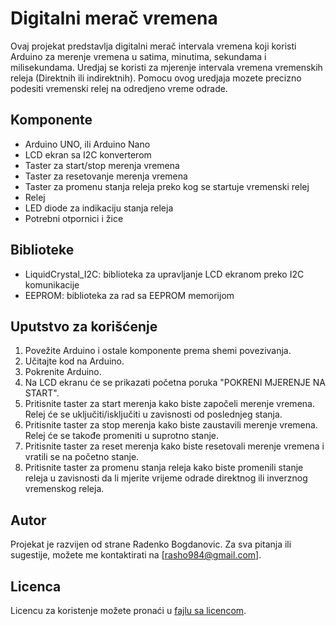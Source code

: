 # Digitalni merač vremena

Ovaj projekat predstavlja digitalni merač intervala vremena koji koristi Arduino za merenje vremena u satima, minutima, sekundama i milisekundama. Uredjaj se koristi za mjerenje intervala vremena vremenskih releja (Direktnih ili indirektnih). Pomocu ovog uredjaja mozete precizno podesiti vremenski relej na odredjeno vreme odrade.

## Komponente

- Arduino UNO, ili Arduino Nano
- LCD ekran sa I2C konverterom
- Taster za start/stop merenja vremena
- Taster za resetovanje merenja vremena
- Taster za promenu stanja releja preko kog se startuje vremenski relej
- Relej
- LED diode za indikaciju stanja releja
- Potrebni otpornici i žice

## Biblioteke

- LiquidCrystal_I2C: biblioteka za upravljanje LCD ekranom preko I2C komunikacije
- EEPROM: biblioteka za rad sa EEPROM memorijom

## Uputstvo za korišćenje

1. Povežite Arduino i ostale komponente prema shemi povezivanja.
2. Učitajte kod na Arduino.
3. Pokrenite Arduino.
4. Na LCD ekranu će se prikazati početna poruka "POKRENI MJERENJE NA START".
5. Pritisnite taster za start merenja kako biste započeli merenje vremena. Relej će se uključiti/isključiti u zavisnosti od poslednjeg stanja.
6. Pritisnite taster za stop merenja kako biste zaustavili merenje vremena. Relej će se takođe promeniti u suprotno stanje.
7. Pritisnite taster za reset merenja kako biste resetovali merenje vremena i vratili se na početno stanje.
8. Pritisnite taster za promenu stanja releja kako biste promenili stanje releja u zavisnosti da li mjerite vrijeme odrade direktnog ili inverznog vremenskog releja.

## Autor

Projekat je razvijen od strane Radenko Bogdanovic. Za sva pitanja ili sugestije, možete me kontaktirati na [rasho984@gmail.com].

## Licenca

Licencu za koristenje možete pronaći u [fajlu sa licencom](https://github.com/rasho/DMIN/blob/main/Licence.md).

